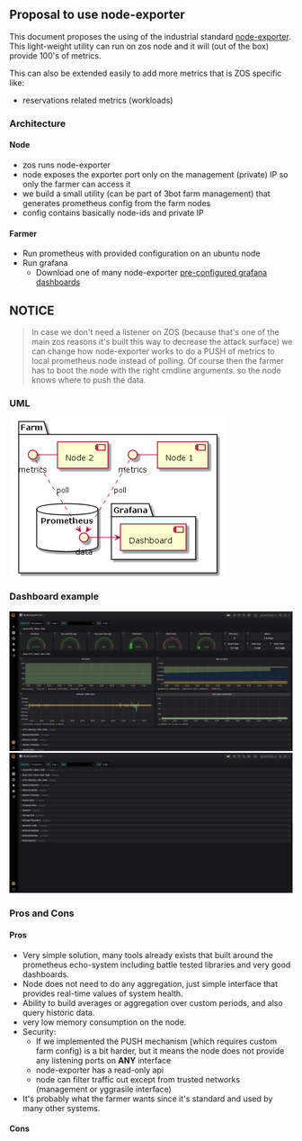 ## Proposal to use node-exporter
This document proposes the using of the industrial standard [node-exporter](https://github.com/prometheus/node_exporter). This light-weight utility can run on zos node and it will (out of the box) provide 100's of metrics.

This can also be extended easily to add more metrics that is ZOS specific like:
- reservations related metrics (workloads)

### Architecture
#### Node
- zos runs node-exporter
 - node exposes the exporter port only on the management (private) IP so only the farmer can access it
- we build a small utility (can be part of 3bot farm management) that generates prometheus config from the farm nodes
 - config contains basically node-ids and private IP
#### Farmer
- Run prometheus with provided configuration on an ubuntu node
- Run grafana
  - Download one of many node-exporter [pre-configured grafana dashboards](https://grafana.com/grafana/dashboards/1860)

## NOTICE
> In case we don't need a listener on ZOS (because that's one of the main zos reasons it's built this way to decrease the attack surface) we can change how node-exporter works to do a PUSH of metrics to local prometheus node instead of polling. Of course then the farmer has to boot the node with the right cmdline arguments. so the node knows where to push the data.

### UML
![uml](png/exporter.png)

### Dashboard example
![grafana-1](png/grafana-1.png)
![grafana-2](png/grafana-2.png)

### Pros and Cons
#### Pros
- Very simple solution, many tools already exists that built around the prometheus echo-system including battle tested libraries and very good dashboards.
- Node does not need to do any aggregation, just simple interface that provides real-time values of system health.
- Ability to build averages or aggregation over custom periods, and also query historic data.
- very low memory consumption on the node.
- Security:
  - If we implemented the PUSH mechanism (which requires custom farm config) is a bit harder, but it means the node does not provide any listening ports on **ANY** interface
  - node-exporter has a read-only api
  - node can filter traffic out except from trusted networks (management or yggrasile interface)
- It's probably what the farmer wants since it's standard and used by many other systems.
#### Cons
